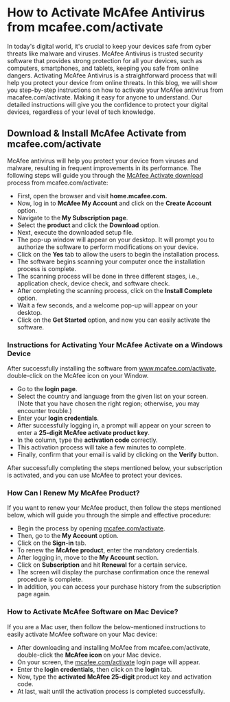 # How to Activate McAfee Antivirus from mcafee.com/activate
In today's digital world, it's crucial to keep your devices safe from cyber threats like malware and viruses. McAfee Antivirus is trusted security software that provides strong protection for all your devices, such as computers, smartphones, and tablets, keeping you safe from online dangers. Activating McAfee Antivirus is a straightforward process that will help you protect your device from online threats. 
In this blog, we will show you step-by-step instructions on how to activate your McAfee antivirus from macafee.com/activate. Making it easy for anyone to understand. Our detailed instructions will give you the confidence to protect your digital devices, regardless of your level of tech knowledge. 
 
<h2>Download &amp; Install McAfee Activate from mcafee.com/activate</h2>
<p>McAfee antivirus will help you protect your device from viruses and malware, resulting in frequent improvements in its performance. The following steps will guide you through the <a href="https://mcafeeactivate748.github.io/
">McAfee Activate download</a> process from mcafee.com/activate:</p>
<ul>
<li aria-level="1">First, open the browser and visit<strong> home.mcafee.com.</strong></li>
<li aria-level="1">Now, log in to <strong>McAfee My Account</strong> and click on the <strong>Create Account</strong> option.</li>
<li aria-level="1">Navigate to the<strong> My Subscription page</strong>.</li>
<li aria-level="1">Select the<strong> product </strong>and click the <strong>Download </strong>option.</li>
<li aria-level="1">Next, execute the downloaded setup file.</li>
<li aria-level="1">The pop-up window will appear on your desktop. It will prompt you to authorize the software to perform modifications on your device.</li>
<li aria-level="1">Click on the <strong>Yes</strong> tab to allow the users to begin the installation process.</li>
<li aria-level="1">The software begins scanning your computer once the installation process is complete.</li>
<li aria-level="1">The scanning process will be done in three different stages, i.e., application check, device check, and software check.</li>
<li aria-level="1">After completing the scanning process, click on the <strong>Install Complete </strong>option.</li>
<li aria-level="1">Wait a few seconds, and a welcome pop-up will appear on your desktop.</li>
<li aria-level="1">Click on the <strong>Get Started</strong> option, and now you can easily activate the software.</li>
</ul>
<h3>Instructions for Activating Your McAfee Activate on a Windows Device</h3>
<p>After successfully installing the software from <a href="https://mcafeeactivate748.github.io/">www.mcafee.com/activate</a>, double-click on the McAfee icon on your Window.</p>
<ul>
<li aria-level="1">Go to the<strong> login page</strong>.</li>
<li aria-level="1">Select the country and language from the given list on your screen. (Note that you have chosen the right region; otherwise, you may encounter trouble.)</li>
<li aria-level="1">Enter your <strong>login credentials</strong>.</li>
<li aria-level="1">After successfully logging in, a prompt will appear on your screen to enter a <strong>25-digit McAfee activate product key</strong>.</li>
<li aria-level="1">In the column, type the <strong>activation code </strong>correctly.</li>
<li aria-level="1">This activation process will take a few minutes to complete.</li>
<li aria-level="1">Finally, confirm that your email is valid by clicking on the <strong>Verify</strong> button.</li>
</ul>
<p>After successfully completing the steps mentioned below, your subscription is activated, and you can use McAfee to protect your devices.</p>
<h3>How Can I Renew My McAfee Product?</h3>
<p>If you want to renew your McAfee product, then follow the steps mentioned below, which will guide you through the simple and effective procedure:</p>
<ul>
<li aria-level="1">Begin the process by opening <a href="https://mcafeeactivate748.github.io/">mcafee.com/activate</a>.</li>
<li aria-level="1">Then, go to the<strong> My Account </strong>option.</li>
<li aria-level="1">Click on the<strong> Sign-in</strong> tab.</li>
<li aria-level="1">To renew the <strong>McAfee product</strong>, enter the mandatory credentials.</li>
<li aria-level="1">After logging in, move to the <strong>My Account </strong>section.</li>
<li aria-level="1">Click on <strong>Subscription </strong>and hit <strong>Renewal</strong> for a certain service.</li>
<li aria-level="1">The screen will display the purchase confirmation once the renewal procedure is complete.</li>
<li aria-level="1">In addition, you can access your purchase history from the subscription page again.</li>
</ul>
<h3>How to Activate McAfee Software on Mac Device?</h3>
<p>If you are a Mac user, then follow the below-mentioned instructions to easily activate McAfee software on your Mac device:</p>
<ul>
<li aria-level="1">After downloading and installing McAfee from mcafee.com/activate, double-click the <strong>McAfee icon </strong>on your Mac device.</li>
<li aria-level="1">On your screen, the <a href="https://mcafeeactivate748.github.io/">mcafee.com/activate</a> login page will appear.</li>
<li aria-level="1">Enter the<strong> login credentials</strong>, then click on the <strong>login </strong>tab.</li>
<li aria-level="1">Now, type the <strong>activated McAfee 25-digit </strong>product key and activation code.</li>
<li aria-level="1">At last, wait until the activation process is completed successfully.</li>
